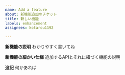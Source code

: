 ```yaml
---
name: Add a feature
about: 新機能追加のチケット
title: 新しい機能
labels: enhancement
assignees: kotarou1192

---
```


**新機能の説明**
わかりやすく書いてね

**新機能の細かい仕様**
追加するAPIとそれに紐づく機能の説明

**追記**
何かあれば
